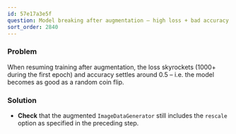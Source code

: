 ```yaml
---
id: 57e17a3e5f
question: Model breaking after augmentation – high loss + bad accuracy
sort_order: 2840
---
```


### Problem

When resuming training after augmentation, the loss skyrockets (1000+ during the first epoch) and accuracy settles around 0.5 – i.e. the model becomes as good as a random coin flip.

### Solution

- **Check** that the augmented `ImageDataGenerator` still includes the `rescale` option as specified in the preceding step.